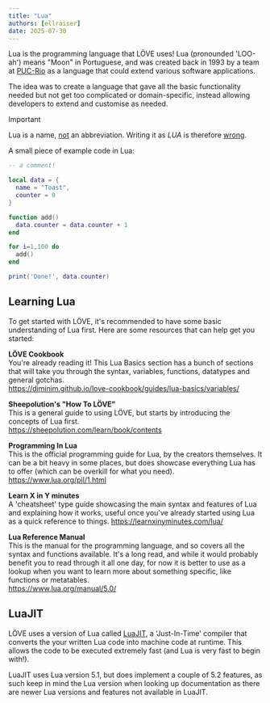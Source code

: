 ```yaml
---
title: "Lua"
authors: [ellraiser]
date: 2025-07-30
---
```



Lua is the programming language that LÖVE uses! Lua (pronounded 'LOO-ah') means "Moon" in Portuguese, and was created back in 1993 by a team at [PUC-Rio](https://www.puc-rio.br/english/) as a language that could extend various software applications. 

The idea was to create a language that gave all the basic functionality needed but not get too complicated or domain-specific, instead allowing developers to extend and customise as needed.

> [!IMPORTANT]
> Lua is a name, <ins>not</ins> an abbreviation. Writing it as *LUA* is therefore <ins>wrong</ins>.

A small piece of example code in Lua:
```lua
-- a comment!

local data = {
  name = "Toast",
  counter = 0
}

function add()
  data.counter = data.counter + 1
end

for i=1,100 do
  add()
end

print('Done!', data.counter)
```


## Learning Lua
To get started with LÖVE, it's recommended to have some basic understanding of Lua first. Here are some resources that can help get you started:

**LÖVE Cookbook**   
You're already reading it! This Lua Basics section has a bunch of sections that will take you through the syntax, variables, functions, datatypes and general gotchas.   
https://diminim.github.io/love-cookbook/guides/lua-basics/variables/

**Sheepolution's "How To LÖVE"**   
This is a general guide to using LÖVE, but starts by introducing the concepts of Lua first.   
https://sheepolution.com/learn/book/contents

**Programming In Lua**   
This is the official programming guide for Lua, by the creators themselves. It can be a bit heavy in some places, but does showcase everything Lua has to offer (which can be overkill for what you need).  
https://www.lua.org/pil/1.html

**Learn X in Y minutes**   
A 'cheatsheet' type guide showcasing the main syntax and features of Lua and explaining how it works, useful once you've already started using Lua as a quick reference to things.
https://learnxinyminutes.com/lua/

**Lua Reference Manual**   
This is the manual for the programming language, and so covers all the syntax and functions available. It's a long read, and while it would probably benefit you to read through it all one day, for now it is better to use as a lookup when you want to learn more about something specific, like functions or metatables.   
https://www.lua.org/manual/5.0/


## LuaJIT
LÖVE uses a version of Lua called [LuaJIT](https://luajit.org/), a 'Just-In-Time' compiler that converts the your written Lua code into machine code at runtime. This allows the code to be executed extremely fast (and Lua is very fast to begin with!).

LuaJIT uses Lua version 5.1, but does implement a couple of 5.2 features, as such keep in mind the Lua version when looking up documentation as there are newer Lua versions and features not available in LuaJIT.
